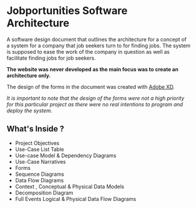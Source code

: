 # Jobportunities Software Architecture

A software design document that outlines the architecture for a concept of a system for a company that job seekers turn to for finding jobs. The system is supposed to ease the work of the company in question as well as facilitate finding jobs for job seekers. 

**The website was never developed as the main focus was to create an architecture only.**

The design of the forms in the document was created with [Adobe XD](https://www.adobe.com/products/xd.html). 

*It is important to note that the design of the forms were not a high priority for this particular project as there were no real intentions to program and deploy the system.*

## What's Inside ?

- Project Objectives 
- Use-Case List Table
- Use-case Model & Dependency Diagrams
- Use-Case Narratives
- Forms
- Sequence Diagrams
- Data Flow Diagrams
- Context , Conceptual & Physical Data Models
- Decomposition Diagram 
- Full Events Logical & Physical Data Flow Diagrams
